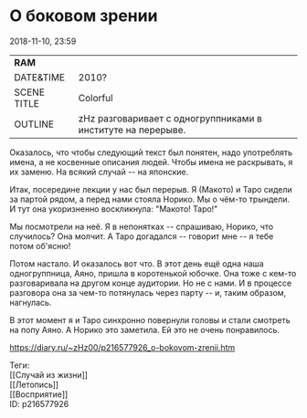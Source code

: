 О боковом зрении
=================

   
 2018-11-10, 23:59   
  

|  |  |
| --- | --- |
|  **RAM**  |  |
|  DATE&TIME  |  2010?  |
|  SCENE TITLE  |  Colorful  |
|  OUTLINE  |  zHz разговаривает с одногруппниками в институте на перерыве.  |

   
 Оказалось, что чтобы следующий текст был понятен, надо употреблять имена, а не косвенные описания людей. Чтобы имена не раскрывать, я их заменю. На всякий случай -- на японские.   
   
 Итак, посередине лекции у нас был перерыв. Я (Макото) и Таро сидели за партой рядом, а перед нами стояла Норико. Мы о чём-то трындели. И тут она укоризненно воскликнула: "Макото! Таро!"   
   
 Мы посмотрели на неё. Я в непонятках -- спрашиваю, Норико, что случилось? Она молчит. А Таро догадался -- говорит мне -- я тебе потом об'ясню!   
   
 Потом настало. И оказалось вот что. В этот день ещё одна наша одногруппница, Аяно, пришла в коротенькой юбочке. Она тоже с кем-то разговаривала на другом конце аудитории. Но не с нами. И в процессе разговора она за чем-то потянулась через парту -- и, таким образом, нагнулась.   
   
 В этот момент я и Таро синхронно повернули головы и стали смотреть на попу Аяно. А Норико это заметила. Ей это не очень понравилось.   
    
 <https://diary.ru/~zHz00/p216577926_o-bokovom-zrenii.htm>   
   
 Теги:   
 [[Случай из жизни]]   
 [[Летопись]]   
 [[Восприятие]]   
 ID: p216577926